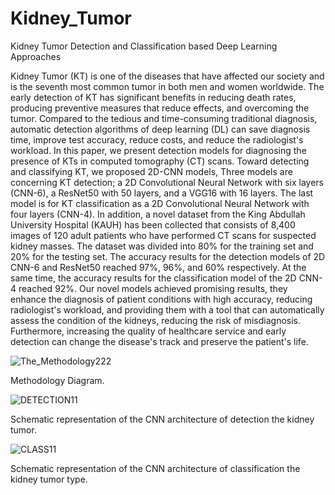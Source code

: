 # Kidney_Tumor
Kidney Tumor Detection and Classification based Deep Learning Approaches

Kidney Tumor (KT) is one of the diseases that have affected our society and is the seventh most common tumor in both men and women worldwide. The early detection of KT has significant benefits in reducing death rates, producing preventive measures that reduce effects, and overcoming the tumor. Compared to the tedious and time-consuming traditional diagnosis, automatic detection algorithms of deep learning (DL) can save diagnosis time, improve test accuracy, reduce costs, and reduce the radiologist's workload. In this paper, we present detection models for diagnosing the presence of KTs in computed tomography (CT) scans. Toward detecting and classifying KT, we proposed 2D-CNN models, Three models are concerning KT detection; a 2D Convolutional Neural Network with six layers (CNN-6), a ResNet50 with 50 layers, and a VGG16 with 16 layers. The last model is for KT classification as a 2D Convolutional Neural Network with four layers (CNN-4). In addition, a novel dataset from the King Abdullah University Hospital (KAUH) has been collected that consists of 8,400 images of 120 adult patients who have performed CT scans for suspected kidney masses. The dataset was divided into 80\% for the training set and 20\% for the testing set. The accuracy results for the detection models of 2D CNN-6 and ResNet50 reached 97\%, 96\%, and 60\% respectively. At the same time, the accuracy results for the classification model of the 2D CNN-4 reached 92\%. Our novel models achieved promising results, they enhance the diagnosis of patient conditions with high accuracy, reducing radiologist's workload, and providing them with a tool that can automatically assess the condition of the kidneys, reducing the risk of misdiagnosis. Furthermore, increasing the quality of healthcare service and early detection can change the disease's track and preserve the patient's life.


![The_Methodology222](https://user-images.githubusercontent.com/86482704/207753247-bd6088b8-b680-4a04-a9a0-a71d20c48538.png)


Methodology Diagram.


![DETECTION11](https://user-images.githubusercontent.com/86482704/207753463-2adbd75f-6979-4840-b9b2-f32b944d47d2.png)

Schematic representation of the CNN architecture of detection the kidney tumor.


![CLASS11](https://user-images.githubusercontent.com/86482704/207753479-ffd0e30d-3444-42f4-a7d0-f99ac5279971.png)

Schematic representation of the CNN architecture of classification the kidney tumor type.
